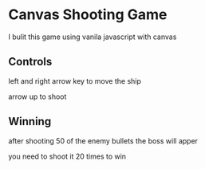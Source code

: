 # Canvas Shooting Game

I bulit this game using vanila javascript with canvas 

## Controls
left and right arrow key to move the ship


arrow up to shoot


## Winning
after shooting 50 of the enemy bullets the boss will apper 


you need to shoot it 20 times to win 

